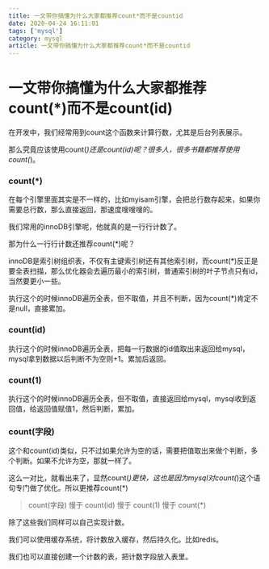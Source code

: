 ```yaml
---
title: 一文带你搞懂为什么大家都推荐count*而不是countid
date: 2020-04-24 16:11:01
tags: ['mysql']
category: mysql
article: 一文带你搞懂为什么大家都推荐count*而不是countid
---
```


# 一文带你搞懂为什么大家都推荐count(*)而不是count(id)

在开发中，我们经常用到count这个函数来计算行数，尤其是后台列表展示。

那么究竟应该使用count(*)还是count(id)呢？很多人，很多书籍都推荐使用count(*)。

### count(*)

在每个引擎里面其实是不一样的，比如myisam引擎，会把总行数存起来，如果你需要总行数，那么直接返回，那速度嗖嗖嗖的。

我们常用的innoDB引擎呢，他就真的是一行行计数了。

那为什么一行行计数还推荐count(*)呢？

innoDB是索引树组织表，不仅有主键索引树还有其他索引树，而count(*)反正是要全表扫描，那么优化器会去遍历最小的索引树，普通索引树的叶子节点只有id，当然要更小一些。

执行这个的时候innoDB遍历全表，但不取值，并且不判断，因为count(*)肯定不是null，直接累加。

### count(id)

执行这个的时候innoDB遍历全表，把每一行数据的id值取出来返回给mysql，mysql拿到数据以后判断不为空则+1。累加后返回。

### count(1)

执行这个的时候innoDB遍历全表，但不取值，直接返回给mysql，mysql收到返回值，给返回值赋值1，然后判断，累加。

### count(字段)

这个和count(id)类似，只不过如果允许为空的话，需要把值取出来做个判断，多个判断。如果不允许为空，那就一样了。

这么一对比，就看出来了，显然count(*)更快，这也是因为mysql对count(*)这个语句专门做了优化。所以更推荐count(*)

> count(字段) 慢于 count(id) 慢于 count(1) 慢于 count(*)

除了这些我们同样可以自己实现计数。

我们可以使用缓存系统，将计数放入缓存，然后持久化。比如redis。

我们也可以直接创建一个计数的表，把计数字段放入表里。

